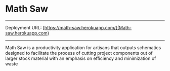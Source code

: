 # Math Saw 
---
Deployment URL: [https://math-saw.herokuapp.com/](Math-saw.herokuapp.com)

---
Math Saw is a productivity application for artisans that outputs schematics designed to facilitate the process of cutting project components out of larger stock material with an emphasis on efficiency and minimization of waste
